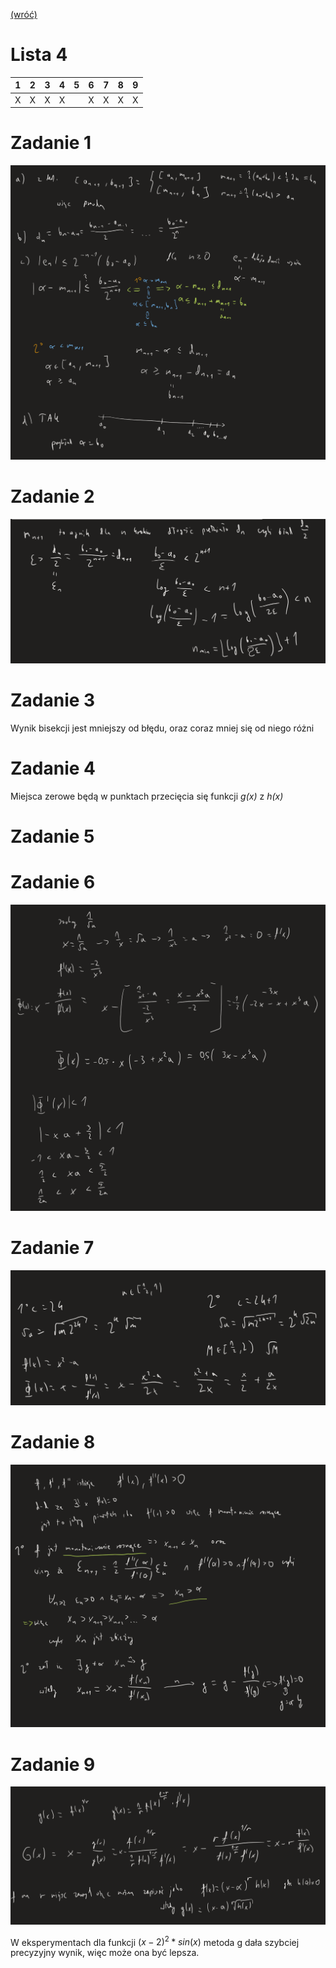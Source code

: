 [(wróć)](../)

# Lista 4
| 1 | 2 | 3 | 4 | 5 | 6 | 7 | 8 | 9 |
|---|---|---|---|---|---|---|---|---|
| X | X | X | X |   | X | X | X | X |


# Zadanie 1
![image](zad1.png)

# Zadanie 2
![image](zad2.png)

# Zadanie 3
Wynik bisekcji jest mniejszy od błędu, oraz coraz mniej się od niego różni

# Zadanie 4
Miejsca zerowe będą w punktach przecięcia się funkcji _g(x)_ z _h(x)_

# Zadanie 5


# Zadanie 6
![image](zad6.png)

# Zadanie 7
![image](zad7.png)

# Zadanie 8
![image](zad8.png)

# Zadanie 9
![image](zad9.png)

W eksperymentach dla funkcji $(x-2)^2*sin(x)$ metoda g dała szybciej precyzyjny wynik, więc może ona być lepsza.  
